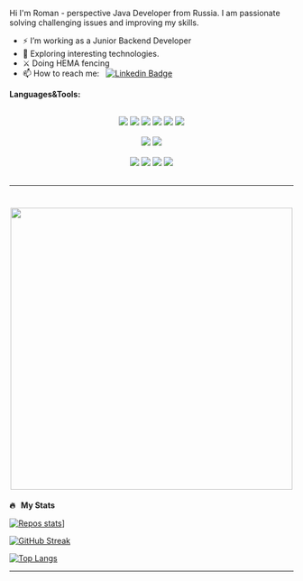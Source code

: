 
Hi I'm Roman - perspective Java Developer from Russia.
I am passionate solving challenging issues and improving my skills.

- ⚡ I’m working as a Junior Backend Developer
- 🔎 Exploring interesting technologies.
- ⚔️ Doing HEMA fencing
- 📫 How to reach me: &nbsp; [![Linkedin Badge](https://img.shields.io/badge/LinkedIn-0077B5?style=for-the-badge&logo=linkedin&logoColor=white)](https://www.linkedin.com/in/roman-daneliya-630b17230)

**Languages&Tools:**

<br/>
<div align="center">
<img src="https://img.shields.io/badge/Java-ED8B00?&style=for-the-badge&logo=java&logoColor=white"/>
<img src="https://img.shields.io/badge/Spring-6DB33F?&style=for-the-badge&logo=spring&logoColor=white"/>
<img src="https://img.shields.io/badge/node.js%20-%2343853D.svg?&style=for-the-badge&logo=node.js&logoColor=white"/>
<img src="https://img.shields.io/badge/html5%20-%23E34F26.svg?&style=for-the-badge&logo=html5&logoColor=white"/>
<img src="https://img.shields.io/badge/css%20-%231572B6.svg?&style=for-the-badge&logo=css3&logoColor=white"/>
<img src="https://img.shields.io/badge/JavaScript-323330?style=for-the-badge&logo=javascript&logoColor=F7DF1E"/>
</div>
<br/>
<div align="center">
<img src="https://img.shields.io/badge/PostgreSQL-316192?&style=for-the-badge&logo=postgresql&logoColor=white"/>
<img src="https://img.shields.io/badge/MongoDB-4EA94B?&style=for-the-badge&logo=mongodb&logoColor=white"/>
</div>
<br/>
<div align="center">
<img src="https://img.shields.io/badge/Postman-FF6C37?style=for-the-badge&logo=postman&logoColor=white"/>
<img src="https://img.shields.io/badge/git%20-%23F05033.svg?&style=for-the-badge&logo=git&logoColor=white"/>
<img src="https://img.shields.io/badge/docker-%230db7ed.svg?style=for-the-badge&logo=docker&logoColor=white"/>
<img src="https://img.shields.io/badge/Gradle-02303A.svg?style=for-the-badge&logo=Gradle&logoColor=white"/>
</div>
<br/>

---

<h1 align="center"><img src="https://media4.giphy.com/media/KpACNEh8jXK2Q/giphy.gif?cid=ecf05e477bdmp1oluwjkpvpkm38dietsua99hzuosoh5e0si&rid=giphy.gi" width="500">
</h1>

**🔥 &nbsp; My Stats**

[![Repos stats](https://github-readme-stats.vercel.app/api?username=RDaneliya&theme=codeSTACKr&show_icons=true&count_private=true)](https://github.com/anuraghazra/github-readme-stats)]

[![GitHub Streak](http://github-readme-streak-stats.herokuapp.com?user=RDaneliya&theme=highcontrast&date_format=j%20M%5B%20Y%5D)](https://git.io/streak-stats)

[![Top Langs](https://github-readme-stats.vercel.app/api/top-langs/?username=RDaneliya&layout=compact&theme=codeSTACKr)](https://github.com/anuraghazra/github-readme-stats)

---



